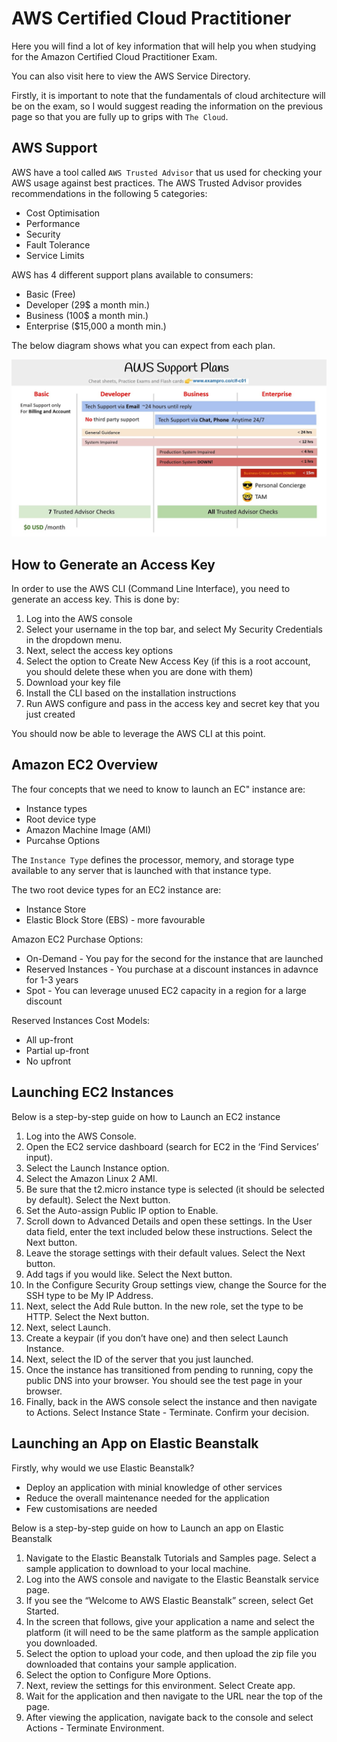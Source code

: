 # AWS Certified Cloud Practitioner

Here you will find a lot of key information that will help you when studying for the Amazon Certified Cloud Practitioner Exam.

You can also visit here to view the AWS Service Directory.

Firstly, it is important to note that the fundamentals of cloud architecture will be on the exam, so I would suggest reading the information on the previous page so that you are fully up to grips with `The Cloud`.

## AWS Support

AWS have a tool called `AWS Trusted Advisor` that us used for checking your AWS usage against best practices. The AWS Trusted Advisor provides recommendations in the following 5 categories:
- Cost Optimisation
- Performance
- Security
- Fault Tolerance
- Service Limits

AWS has 4 different support plans available to consumers:
- Basic (Free)
- Developer (29$ a month min.)
- Business (100$ a month min.)
- Enterprise ($15,000 a month min.)

The below diagram shows what you can expect from each plan.

![commit](../../images/aws-support-plan.jpg)

## How to Generate an Access Key
In order to use the AWS CLI (Command Line Interface), you need to generate an access key. This is done by:
1. Log into the AWS console
2. Select your username in the top bar, and select My Security Credentials in the dropdown menu.
3. Next, select the access key options
4. Select the option to Create New Access Key (if this is a root account, you should delete these when you are done with them)
5. Download your key file
6. Install the CLI based on the installation instructions
7. Run AWS configure and pass in the access key and secret key that you just created

You should now be able to leverage the AWS CLI at this point.

## Amazon EC2 Overview

The four concepts that we need to know to launch an EC" instance are:
- Instance types
- Root device type
- Amazon Machine Image (AMI)
- Purcahse Options

The `Instance Type` defines the processor, memory, and storage type available to any server that is launched with that instance type.

The two root device types for an EC2 instance are:
- Instance Store
- Elastic Block Store (EBS) - more favourable

Amazon EC2 Purchase Options:
- On-Demand - You pay for the second for the instance that are launched
- Reserved Instances - You purchase at a discount instances in adavnce for 1-3 years
- Spot - You can leverage unused EC2 capacity in a region for a large discount

Reserved Instances Cost Models:
- All up-front
- Partial up-front
- No upfront

## Launching EC2 Instances

Below is a step-by-step guide on how to Launch an EC2 instance
1. Log into the AWS Console.
2. Open the EC2 service dashboard (search for EC2 in the ‘Find Services’ input).
3. Select the Launch Instance option.
4. Select the Amazon Linux 2 AMI.
5. Be sure that the t2.micro instance type is selected (it should be selected by default).
Select the Next button.
6. Set the Auto-assign Public IP option to Enable.
7. Scroll down to Advanced Details and open these settings. In the User data field, enter
the text included below these instructions. Select the Next button.
8. Leave the storage settings with their default values. Select the Next button.
9. Add tags if you would like. Select the Next button.
10. In the Configure Security Group settings view, change the Source for the SSH type to
be My IP Address.
11. Next, select the Add Rule button. In the new role, set the type to be HTTP. Select the
Next button.
12. Next, select Launch.
13. Create a keypair (if you don’t have one) and then select Launch Instance.
14. Next, select the ID of the server that you just launched.
15. Once the instance has transitioned from pending to running, copy the public DNS into
your browser. You should see the test page in your browser.
16. Finally, back in the AWS console select the instance and then navigate to Actions.
Select Instance State - Terminate. Confirm your decision.


## Launching an App on Elastic Beanstalk

Firstly, why would we use Elastic Beanstalk?
- Deploy an application with minial knowledge of other services
- Reduce the overall maintenance needed for the application
- Few customisations are needed

Below is a step-by-step guide on how to Launch an app on Elastic Beanstalk
1. Navigate to the Elastic Beanstalk Tutorials and Samples page. Select a sample
application to download to your local machine.
2. Log into the AWS console and navigate to the Elastic Beanstalk service page.
3. If you see the “Welcome to AWS Elastic Beanstalk” screen, select Get Started.
4. In the screen that follows, give your application a name and select the platform (it will
need to be the same platform as the sample application you downloaded.
5. Select the option to upload your code, and then upload the zip file you downloaded
that contains your sample application.
6. Select the option to Configure More Options.
7. Next, review the settings for this environment. Select Create app.
8. Wait for the application and then navigate to the URL near the top of the page.
9. After viewing the application, navigate back to the console and select Actions -
Terminate Environment.


